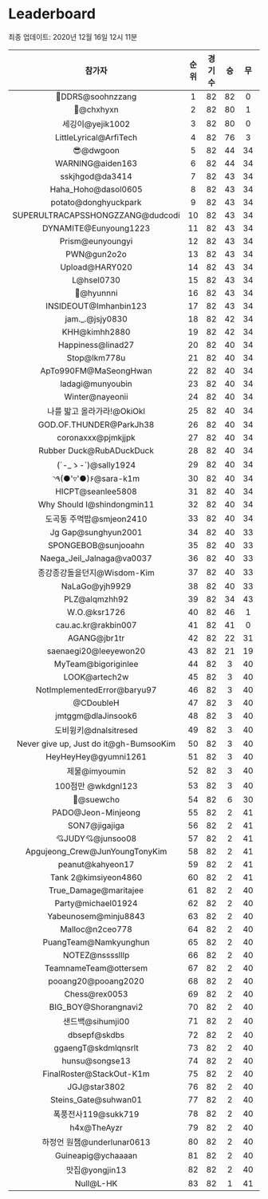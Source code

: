 # Leaderboard
최종 업데이트: 2020년 12월 16일 12시 11분




| 참가자 | 순위 | 경기수 | 승 | 무 | 패 | 승점 |
|:---:|:---:|:---:|:---:|:---:|:---:|:---:|
| 💫DDRS@soohnzzang | 1 | 82 | 82 | 0 | 0 | 246 |
| 👑@chxhyxn | 2 | 82 | 80 | 1 | 1 | 241 |
| 세깅이@yejik1002 | 3 | 82 | 80 | 0 | 2 | 240 |
| LittleLyrical@ArfiTech | 4 | 82 | 76 | 3 | 3 | 231 |
| 😎@dwgoon | 5 | 82 | 44 | 34 | 4 | 166 |
| WARNING@aiden163 | 6 | 82 | 44 | 34 | 4 | 166 |
| sskjhgod@da3414 | 7 | 82 | 43 | 34 | 5 | 163 |
| Haha_Hoho@dasol0605 | 8 | 82 | 43 | 34 | 5 | 163 |
| potato@donghyuckpark | 9 | 82 | 43 | 34 | 5 | 163 |
| SUPERULTRACAPSSHONGZZANG@dudcodi | 10 | 82 | 43 | 34 | 5 | 163 |
| DYNAMITE@Eunyoung1223 | 11 | 82 | 43 | 34 | 5 | 163 |
| Prism@eunyoungyi | 12 | 82 | 43 | 34 | 5 | 163 |
| PWN@gun2o2o | 13 | 82 | 43 | 34 | 5 | 163 |
| Upload@HARY020 | 14 | 82 | 43 | 34 | 5 | 163 |
| L@hsel0730 | 15 | 82 | 43 | 34 | 5 | 163 |
| 🐻@hyunnni | 16 | 82 | 43 | 34 | 5 | 163 |
| INSIDEOUT@Imhanbin123 | 17 | 82 | 43 | 34 | 5 | 163 |
| jam._.@jsjy0830 | 18 | 82 | 42 | 34 | 6 | 160 |
| KHH@kimhh2880 | 19 | 82 | 42 | 34 | 6 | 160 |
| Happiness@linad27 | 20 | 82 | 40 | 34 | 8 | 154 |
| Stop@lkm778u | 21 | 82 | 40 | 34 | 8 | 154 |
| ApTo990FM@MaSeongHwan | 22 | 82 | 40 | 34 | 8 | 154 |
| ladagi@munyoubin | 23 | 82 | 40 | 34 | 8 | 154 |
| Winter@nayeonii | 24 | 82 | 40 | 34 | 8 | 154 |
| 나를 밟고 올라가라!@OkiOkl | 25 | 82 | 40 | 34 | 8 | 154 |
| GOD.OF.THUNDER@ParkJh38 | 26 | 82 | 40 | 34 | 8 | 154 |
| coronaxxx@pjmkjjpk | 27 | 82 | 40 | 34 | 8 | 154 |
| Rubber Duck@RubADuckDuck | 28 | 82 | 40 | 34 | 8 | 154 |
| (´-_ゝ-`)@sally1924 | 29 | 82 | 40 | 34 | 8 | 154 |
| ◝٩(●'▿'●)۶@sara-k1m | 30 | 82 | 40 | 34 | 8 | 154 |
| HICPT@seanlee5808 | 31 | 82 | 40 | 34 | 8 | 154 |
| Why Should I@shindongmin11 | 32 | 82 | 40 | 34 | 8 | 154 |
| 도곡동 주먹밥@smjeon2410 | 33 | 82 | 40 | 34 | 8 | 154 |
| Jg Gap@sunghyun2001 | 34 | 82 | 40 | 33 | 9 | 153 |
| SPONGEBOB@sunjooahn | 35 | 82 | 40 | 33 | 9 | 153 |
| Naega_Jeil_Jalnaga@va0037 | 36 | 82 | 40 | 33 | 9 | 153 |
| 종강종강돌을던지@Wisdom-Kim | 37 | 82 | 40 | 33 | 9 | 153 |
| NaLaGo@yjh9929 | 38 | 82 | 40 | 33 | 9 | 153 |
| PLZ@alqmzhh92 | 39 | 82 | 34 | 43 | 5 | 145 |
| W.O.@ksr1726 | 40 | 82 | 46 | 1 | 35 | 139 |
| cau.ac.kr@rakbin007 | 41 | 82 | 41 | 0 | 41 | 123 |
| AGANG@jbr1tr | 42 | 82 | 22 | 31 | 29 | 97 |
| saenaegi20@leeyewon20 | 43 | 82 | 21 | 19 | 42 | 82 |
| MyTeam@bigoriginlee | 44 | 82 | 3 | 40 | 39 | 49 |
| LOOK@artech2w | 45 | 82 | 3 | 40 | 39 | 49 |
| NotImplementedError@baryu97 | 46 | 82 | 3 | 40 | 39 | 49 |
| @CDoubleH | 47 | 82 | 3 | 40 | 39 | 49 |
| jmtggm@dlaJinsook6 | 48 | 82 | 3 | 40 | 39 | 49 |
| 도비윙키@dnalsitresed | 49 | 82 | 3 | 40 | 39 | 49 |
| Never give up, Just do it@gh-BumsooKim | 50 | 82 | 3 | 40 | 39 | 49 |
| HeyHeyHey@gyumni1261 | 51 | 82 | 3 | 40 | 39 | 49 |
| 제물@imyoumin | 52 | 82 | 3 | 40 | 39 | 49 |
| 100점만 @wkdgnl123 | 53 | 82 | 3 | 40 | 39 | 49 |
| 👏@suewcho | 54 | 82 | 6 | 30 | 46 | 48 |
| PADO@Jeon-Minjeong | 55 | 82 | 2 | 41 | 39 | 47 |
| SON7@jigajiga | 56 | 82 | 2 | 41 | 39 | 47 |
| 💘JUDY💘@junsoo08 | 57 | 82 | 2 | 41 | 39 | 47 |
| Apgujeong_Crew@JunYoungTonyKim | 58 | 82 | 2 | 41 | 39 | 47 |
| peanut@kahyeon17 | 59 | 82 | 2 | 41 | 39 | 47 |
| Tank 2@kimsiyeon4860 | 60 | 82 | 2 | 41 | 39 | 47 |
| True_Damage@maritajee | 61 | 82 | 2 | 40 | 40 | 46 |
| Party@michael01924 | 62 | 82 | 2 | 40 | 40 | 46 |
| Yabeunosem@minju8843 | 63 | 82 | 2 | 40 | 40 | 46 |
| Malloc@n2ceo778 | 64 | 82 | 2 | 40 | 40 | 46 |
| PuangTeam@Namkyunghun | 65 | 82 | 2 | 40 | 40 | 46 |
| NOTEZ@nsssslllp | 66 | 82 | 2 | 40 | 40 | 46 |
| TeamnameTeam@ottersem | 67 | 82 | 2 | 40 | 40 | 46 |
| pooang20@pooang2020 | 68 | 82 | 2 | 40 | 40 | 46 |
| Chess@rex0053 | 69 | 82 | 2 | 40 | 40 | 46 |
| BIG_BOY@Shorangnavi2 | 70 | 82 | 2 | 40 | 40 | 46 |
| 샌드백@sihumji00 | 71 | 82 | 2 | 40 | 40 | 46 |
| dbsepf@skdbs | 72 | 82 | 2 | 40 | 40 | 46 |
| ggaengT@skdmlqnsrlt | 73 | 82 | 2 | 40 | 40 | 46 |
| hunsu@songse13 | 74 | 82 | 2 | 40 | 40 | 46 |
| FinalRoster@StackOut-K1m | 75 | 82 | 2 | 40 | 40 | 46 |
| JGJ@star3802 | 76 | 82 | 2 | 40 | 40 | 46 |
| Steins_Gate@suhwan01 | 77 | 82 | 2 | 40 | 40 | 46 |
| 폭풍전사119@sukk719 | 78 | 82 | 2 | 40 | 40 | 46 |
| h4x@TheAyzr | 79 | 82 | 2 | 40 | 40 | 46 |
| 하정언 원챔@underlunar0613 | 80 | 82 | 2 | 40 | 40 | 46 |
| Guineapig@ychaaaan | 81 | 82 | 2 | 40 | 40 | 46 |
| 맛집@yongjin13 | 82 | 82 | 2 | 40 | 40 | 46 |
| Null@L-HK | 83 | 82 | 1 | 41 | 40 | 44 |